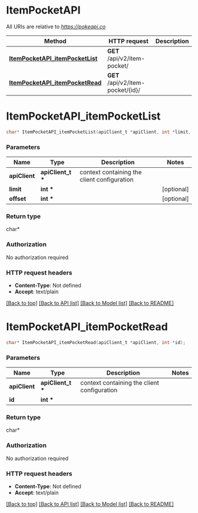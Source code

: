 # ItemPocketAPI

All URIs are relative to *https://pokeapi.co*

Method | HTTP request | Description
------------- | ------------- | -------------
[**ItemPocketAPI_itemPocketList**](ItemPocketAPI.md#ItemPocketAPI_itemPocketList) | **GET** /api/v2/item-pocket/ | 
[**ItemPocketAPI_itemPocketRead**](ItemPocketAPI.md#ItemPocketAPI_itemPocketRead) | **GET** /api/v2/item-pocket/{id}/ | 


# **ItemPocketAPI_itemPocketList**
```c
char* ItemPocketAPI_itemPocketList(apiClient_t *apiClient, int *limit, int *offset);
```

### Parameters
Name | Type | Description  | Notes
------------- | ------------- | ------------- | -------------
**apiClient** | **apiClient_t \*** | context containing the client configuration |
**limit** | **int \*** |  | [optional] 
**offset** | **int \*** |  | [optional] 

### Return type

char*



### Authorization

No authorization required

### HTTP request headers

 - **Content-Type**: Not defined
 - **Accept**: text/plain

[[Back to top]](#) [[Back to API list]](../README.md#documentation-for-api-endpoints) [[Back to Model list]](../README.md#documentation-for-models) [[Back to README]](../README.md)

# **ItemPocketAPI_itemPocketRead**
```c
char* ItemPocketAPI_itemPocketRead(apiClient_t *apiClient, int *id);
```

### Parameters
Name | Type | Description  | Notes
------------- | ------------- | ------------- | -------------
**apiClient** | **apiClient_t \*** | context containing the client configuration |
**id** | **int \*** |  | 

### Return type

char*



### Authorization

No authorization required

### HTTP request headers

 - **Content-Type**: Not defined
 - **Accept**: text/plain

[[Back to top]](#) [[Back to API list]](../README.md#documentation-for-api-endpoints) [[Back to Model list]](../README.md#documentation-for-models) [[Back to README]](../README.md)

